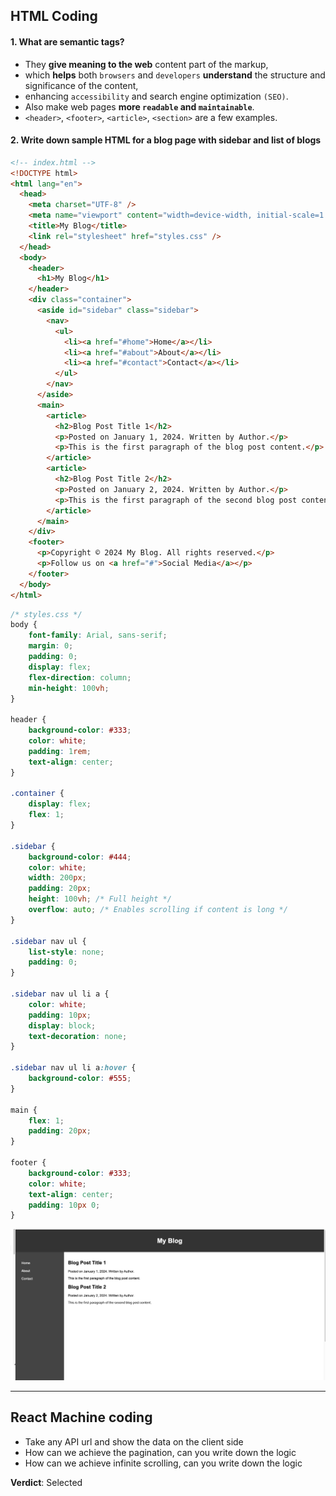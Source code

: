 ## HTML Coding

#### 1. What are semantic tags? 
  - They **give meaning to the web** content part of the markup, 
  - which **helps** both `browsers` and `developers` **understand** the structure and significance of the content, 
  - enhancing `accessibility` and search engine optimization `(SEO)`. 
  - Also make web pages **more `readable` and `maintainable`**.
  - `<header>`, `<footer>`, `<article>`, `<section>` are a few examples.

#### 2. Write down sample HTML for a blog page with sidebar and list of blogs

```html
<!-- index.html -->
<!DOCTYPE html>
<html lang="en">
  <head>
    <meta charset="UTF-8" />
    <meta name="viewport" content="width=device-width, initial-scale=1.0" />
    <title>My Blog</title>
    <link rel="stylesheet" href="styles.css" />
  </head>
  <body>
    <header>
      <h1>My Blog</h1>
    </header>
    <div class="container">
      <aside id="sidebar" class="sidebar">
        <nav>
          <ul>
            <li><a href="#home">Home</a></li>
            <li><a href="#about">About</a></li>
            <li><a href="#contact">Contact</a></li>
          </ul>
        </nav>
      </aside>
      <main>
        <article>
          <h2>Blog Post Title 1</h2>
          <p>Posted on January 1, 2024. Written by Author.</p>
          <p>This is the first paragraph of the blog post content.</p>
        </article>
        <article>
          <h2>Blog Post Title 2</h2>
          <p>Posted on January 2, 2024. Written by Author.</p>
          <p>This is the first paragraph of the second blog post content.</p>
        </article>
      </main>
    </div>
    <footer>
      <p>Copyright © 2024 My Blog. All rights reserved.</p>
      <p>Follow us on <a href="#">Social Media</a></p>
    </footer>
  </body>
</html>
```

```css
/* styles.css */
body {
    font-family: Arial, sans-serif;
    margin: 0;
    padding: 0;
    display: flex;
    flex-direction: column;
    min-height: 100vh;
}

header {
    background-color: #333;
    color: white;
    padding: 1rem;
    text-align: center;
}

.container {
    display: flex;
    flex: 1;
}

.sidebar {
    background-color: #444;
    color: white;
    width: 200px;
    padding: 20px;
    height: 100vh; /* Full height */
    overflow: auto; /* Enables scrolling if content is long */
}

.sidebar nav ul {
    list-style: none;
    padding: 0;
}

.sidebar nav ul li a {
    color: white;
    padding: 10px;
    display: block;
    text-decoration: none;
}

.sidebar nav ul li a:hover {
    background-color: #555;
}

main {
    flex: 1;
    padding: 20px;
}

footer {
    background-color: #333;
    color: white;
    text-align: center;
    padding: 10px 0;
}
```

  ![alt text](/interview_questions_company_based/14/imagesUsed/sidebar_blog_posts.png)


----

## React Machine coding

- Take any API url and show the data on the client side
- How can we achieve the pagination, can you write down the logic
- How can we achieve infinite scrolling, can you write down the logic

**Verdict**: Selected
